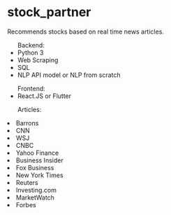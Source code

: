 # stock_partner
Recommends stocks based on real time news articles.


<ul>Backend:
  <li>Python 3</li>
  <li>Web Scraping</li>
  <li>SQL</li>
  <li>NLP API model or NLP from scratch</li></ul>

<ul>Frontend:
 <li>React.JS or Flutter</li></ul>
   

<ul>Articles:</ul>
  <li>Barrons</li>
  <li>CNN</li>
  <li>WSJ</li>
  <li>CNBC</li>
  <li>Yahoo Finance</li>
  <li>Business Insider</li>
  <li>Fox Business</li>
  <li>New York Times</li>
  <li>Reuters</li>
  <li>Investing.com</li>
  <li>MarketWatch</li>
  <li>Forbes</li>
  
  
  
  
